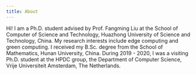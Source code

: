 ```yaml
---
title: About
---
```


Hi! I am a Ph.D. student advised by Prof. Fangming Liu at the School of Computer of Science and Technology, Huazhong University of Science and Technology, China. My research interests include edge computing and green computing. I received my B.Sc. degree from the School of Mathematics, Hunan University, China. During 2019 - 2020, I was a visiting Ph.D. student at the HPDC group, the Department of Computer Science, Vrije Universiteit Amsterdam, The Netherlands.